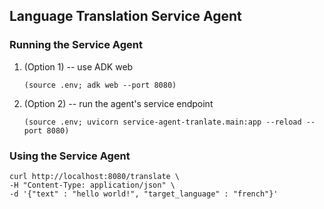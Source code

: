 ## Language Translation Service Agent

### Running the Service Agent
1.  (Option 1) -- use ADK web
    ```
    (source .env; adk web --port 8080)
    ```
1.  (Option 2) -- run the agent's service endpoint
    ```
    (source .env; uvicorn service-agent-tranlate.main:app --reload --port 8080)
    ```

### Using the Service Agent

```
curl http://localhost:8080/translate \
-H "Content-Type: application/json" \
-d '{"text" : "hello world!", "target_language" : "french"}' 
```
